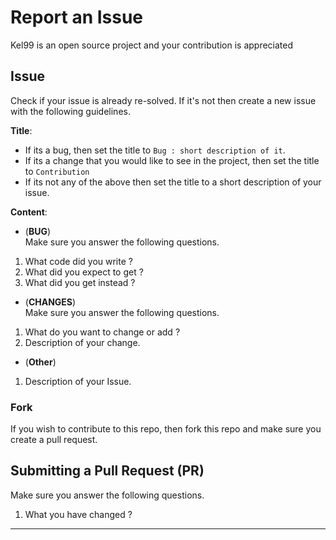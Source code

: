 # Report an Issue
Kel99 is an open source project and your contribution is appreciated
## Issue
Check if your issue is already re-solved. If it's not then create a new issue with the following guidelines.

**Title**:
* If its a bug, then set the title to `Bug : short description of it`.
* If its a change that you would like to see in the project, then set the title to `Contribution`
* If its not any of the above then set the title to a short description of your issue.

**Content**:<br>
* (**BUG**)<br>
Make sure you answer the following questions.
1. What code did you write ?
2. What did you expect to get ?
3. What did you get instead ?
* (**CHANGES**)<br>
Make sure you answer the following questions.
1. What do you want to change or add ?
2. Description of your change.
* (**Other**)<br>
1. Description of your Issue.

### Fork
If you wish to contribute to this repo, then fork this repo and make sure you create a pull request.

## Submitting a Pull Request (PR)
Make sure you answer the following questions.
1. What you have changed ?
***
